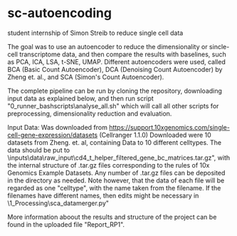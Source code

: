 # sc-autoencoding
student internship of Simon Streib to reduce single cell data


The goal was to use an autoencoder to reduce the dimensionality or sincle-cell transcriptome data, and then compare the results with baselines, such as PCA, ICA, LSA, t-SNE, UMAP. Different autoencoders were used, called BCA (Basic Count Autoencoder), DCA (Denoising Count Autoencoder) by Zheng et. al., and SCA (Simon's Count Autoencoder). 

The complete pipeline can be run by cloning the repository, downloading input data as explained below, and then run script "0_runner_bashscripts\analyse_all.sh" which will call all other scripts for preprocessing, dimensionality reduction and evaluation.

Input Data:
Was downloaded from https://support.10xgenomics.com/single-cell-gene-expression/datasets (Cellranger 1.1.0)
Downloaded were 10 datasets from Zheng. et. al, containing Data to 10 different celltypes. The data should be put to <cloned repo>\inputs\data\raw_input\cd4_t_helper_filtered_gene_bc_matrices.tar.gz", with the internal structure of .tar.gz files corresponding to the rules of 10x Genomics Example Datasets. Any number of .tar.gz files can be deposited in the directory as needed. Note however, that the data of each file will be regarded as one "celltype", with the name taken from the filename. If the filenames have different names, then edits might be necessary in <cloned repo>\1_Processing\sca_datamerger.py"



More information aboout the results and structure of the project can be found in the uploaded file "Report_RP1".


